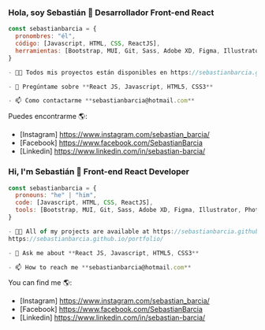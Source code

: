 ### Hola, soy Sebastián 👋 Desarrollador Front-end React


```javascript
const sebastianbarcia = {
  pronombres: "él",
  código: [Javascript, HTML, CSS, ReactJS],
  herramientas: [Bootstrap, MUI, Git, Sass, Adobe XD, Figma, Illustrator, Photoshop],
}

- 👨‍💻 Todos mis proyectos están disponibles en https://sebastianbarcia.github.io/portfolio/

- 💬 Pregúntame sobre **React JS, Javascript, HTML5, CSS3**

- 📫 Como contactarme **sebastianbarcia@hotmail.com**

```
Puedes encontrarme 🌎:
- [Instagram] https://www.instagram.com/sebastian_barcia/
- [Facebook] https://www.facebook.com/SebastianBarcia
- [Linkedin] https://www.linkedin.com/in/sebastian-barcia/ 



### Hi, I'm Sebastián 👋 Front-end React Developer 

```javascript
const sebastianbarcia = {
  pronouns: "he" | "him",
  code: [Javascript, HTML, CSS, ReactJS],
  tools: [Bootstrap, MUI, Git, Sass, Adobe XD, Figma, Illustrator, Photoshop],
}

- 👨‍💻 All of my projects are available at https://sebastianbarcia.github.io/portfolio/
https://sebastianbarcia.github.io/portfolio/

- 💬 Ask me about **React JS, Javascript, HTML5, CSS3**

- 📫 How to reach me **sebastianbarcia@hotmail.com**

```
You can find me 🌎:
- [Instagram] https://www.instagram.com/sebastian_barcia/
- [Facebook] https://www.facebook.com/SebastianBarcia
- [Linkedin] https://www.linkedin.com/in/sebastian-barcia/ 



